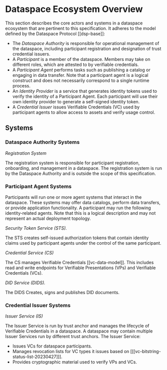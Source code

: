 # Dataspace Ecosystem Overview

This section describes the core actors and systems in a dataspace ecosystem that are pertinent to this specification. It
adheres to the model defined by the Dataspace Protocol [[dsp-base]]:

- The <dfn>Dataspace Authority</dfn> is responsible for operational management of the dataspace, including participant
  registration and designation of trust credential issuers.
- A <dfn>Participant</dfn> is a member of the dataspace. Members may take on different roles, which are attested to by
  verifiable credentials.
- A <dfn>Participant Agent</dfn> performs tasks such as publishing a catalog or engaging in data transfer. Note that a
  participant agent is a logical construct and does not necessarily correspond to a single runtime process.
- An <dfn>Identity Provider</dfn> is a service that generates identity tokens used to verify the identity of a Participant
  Agent. Each participant will use their own identity provider to generate a self-signed identity token.
- A <dfn>Credential Issuer</dfn> issues Verifiable Credentials (VC) used by participant agents to allow access to assets and
  verify usage control.

## Systems

### Dataspace Authority Systems

<dfn data-lt="rs | Registration System">Registration System</dfn>

The registration system is responsible for participant registration, onboarding, and management in a dataspace.
The registration system is run by the Dataspace Authority and is outside the scope of this specification.

### Participant Agent Systems

Participants will run one or more agent systems that interact in the dataspace. These systems may offer data catalogs,
perform data transfers, or provide application functionality. A participant may run the following identity-related
agents. Note that this is a logical description and may not represent an actual deployment topology.

<dfn data-lt="sts | Secure Token Service">Security Token Service (STS).</dfn>

The STS creates self-issued authorization tokens that contain identity claims used by participant agents under the
control of the same participant.

<dfn data-lt="cs | Credential Service">Credential Service (CS)</dfn>

The CS manages Verifiable Credentials [[vc-data-model]]. This includes read and write endpoints
for Verifiable Presentations (VPs) and Verifiable Credentials (VCs).

<dfn data-lt="dids | DID Service">DID Service (DIDS).</dfn>

The DIDS Creates, signs and publishes DID documents.

### Credential Issuer Systems

<dfn data-lt="is | Issuer Service">Issuer Service (IS)</dfn>

The Issuer Service is run by trust anchor and manages the lifecycle of Verifiable Credentials in a dataspace. A
dataspace may contain multiple Issuer Services run by different trust anchors. The Issuer Service:

- Issues VCs for dataspace participants.
- Manages revocation lists for VC types it issues based on [[[vc-bitstring-status-list-20230427]]].
- Provides cryptographic material used to verify VPs and VCs. 
